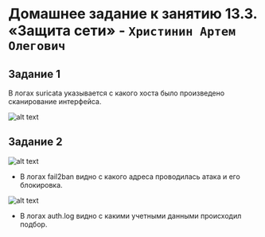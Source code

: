 # Домашнее задание к занятию 13.3. «Защита сети» - `Христинин Артем Олегович`

## Задание 1

В логах suricata указывается с какого хоста было произведено сканирование интерфейса.

![alt text]()


## Задание 2

![alt text]()

- В логах fail2ban видно с какого адреса проводилась атака и его блокировка.

![alt text]()

- В логах auth.log видно с какими учетными данными происходил подбор.
